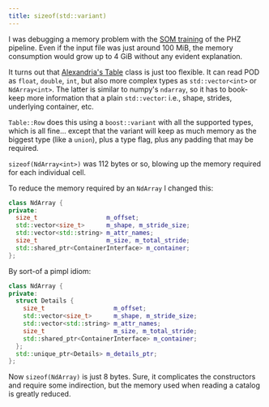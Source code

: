 ```yaml
---
title: sizeof(std::variant)
---
```


I was debugging a memory problem with the [SOM training](https://en.wikipedia.org/wiki/Self-organizing_map)
of the PHZ pipeline. Even if the input file was just around 100 MiB,
the memory consumption would grow up to 4 GiB without any evident explanation.

It turns out that [Alexandria's Table](https://github.com/astrorama/Alexandria/blob/master/Table/Table/Row.h#L68)
class is just too flexible. It can read POD as `float`, `double`, `int`, but also
more complex types as `std::vector<int>` or `NdArray<int>`.
The latter is similar to numpy's `ndarray`, so it has to book-keep more
information that a plain `std::vector`: i.e., shape, strides, underlying
container, etc.

`Table::Row` does this using a `boost::variant` with all the supported types,
which is all fine... except that the variant will keep as much memory as the
biggest type (like a `union`), plus a type flag, plus any padding that may be
required.

`sizeof(NdArray<int>)` was 112 bytes or so, blowing up the memory required for
each individual cell.

To reduce the memory required by an `NdArray` I changed this:

```cpp
class NdArray {
private:
  size_t                   m_offset;
  std::vector<size_t>      m_shape, m_stride_size;
  std::vector<std::string> m_attr_names;
  size_t                   m_size, m_total_stride;
  std::shared_ptr<ContainerInterface> m_container;
};
```

By sort-of a pimpl idiom:

```cpp
class NdArray {
private:
  struct Details {
    size_t                   m_offset;
    std::vector<size_t>      m_shape, m_stride_size;
    std::vector<std::string> m_attr_names;
    size_t                   m_size, m_total_stride;
    std::shared_ptr<ContainerInterface> m_container;
  };
  std::unique_ptr<Details> m_details_ptr;
};
```

Now `sizeof(NdArray)` is just 8 bytes.
Sure, it complicates the constructors and require some indirection,
but the memory used when reading a catalog is greatly reduced.
